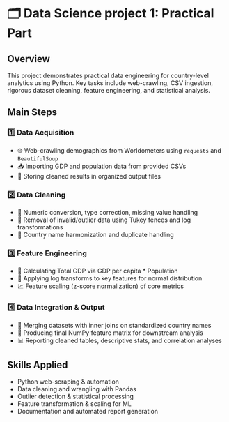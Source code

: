 # 🗂️ Data Science project 1: Practical Part

## Overview
This project demonstrates practical data engineering for country-level analytics using Python. Key tasks include web-crawling, CSV ingestion, rigorous dataset cleaning, feature engineering, and statistical analysis.

## Main Steps
### 1️⃣ Data Acquisition
- 🌐 Web-crawling demographics from Worldometers using `requests` and `BeautifulSoup`
- 📥 Importing GDP and population data from provided CSVs
- 🧾 Storing cleaned results in organized output files

### 2️⃣ Data Cleaning
- 🧹 Numeric conversion, type correction, missing value handling
- 🚫 Removal of invalid/outlier data using Tukey fences and log transformations
- 📛 Country name harmonization and duplicate handling

### 3️⃣ Feature Engineering
- 🏦 Calculating Total GDP via GDP per capita * Population
- 🔢 Applying log transforms to key features for normal distribution
- 📈 Feature scaling (z-score normalization) of core metrics

### 4️⃣ Data Integration & Output
- 🔗 Merging datasets with inner joins on standardized country names
- 🧮 Producing final NumPy feature matrix for downstream analysis
- 📊 Reporting cleaned tables, descriptive stats, and correlation analyses

## Skills Applied
- Python web-scraping & automation
- Data cleaning and wrangling with Pandas
- Outlier detection & statistical processing
- Feature transformation & scaling for ML
- Documentation and automated report generation
